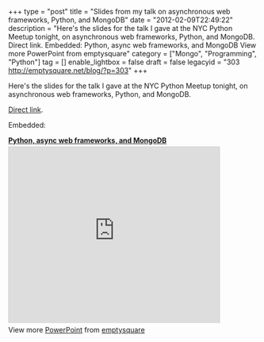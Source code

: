 +++
type = "post"
title = "Slides from my talk on asynchronous web frameworks, Python, and MongoDB"
date = "2012-02-09T22:49:22"
description = "Here's the slides for the talk I gave at the NYC Python Meetup tonight, on asynchronous web frameworks, Python, and MongoDB. Direct link. Embedded: Python, async web frameworks, and MongoDB View more PowerPoint from emptysquare"
category = ["Mongo", "Programming", "Python"]
tag = []
enable_lightbox = false
draft = false
legacyid = "303 http://emptysquare.net/blog/?p=303"
+++

<p>Here's the slides for the talk I gave at the NYC Python Meetup tonight,
on asynchronous web frameworks, Python, and MongoDB.</p>
<p><a href="http://www.slideshare.net/emptysquare/python-async-web-frameworks-and-mongodb">Direct
link</a>.</p>
<p>Embedded:</p>
<div style="width:425px" id="__ss_11507201"> <strong style="display:block;margin:12px 0 4px"><a href="http://www.slideshare.net/emptysquare/python-async-web-frameworks-and-mongodb" title="Python, async web frameworks, and MongoDB" target="_blank">Python, async web frameworks, and MongoDB</a></strong> <iframe src="http://www.slideshare.net/slideshow/embed_code/11507201" width="425" height="355" frameborder="0" marginwidth="0" marginheight="0" scrolling="no" style="border:1px solid #CCC;border-width:1px 1px 0" allowfullscreen></iframe> <div style="padding:5px 0 12px"> View more <a href="http://www.slideshare.net/thecroaker/death-by-powerpoint" target="_blank">PowerPoint</a> from <a href="http://www.slideshare.net/emptysquare" target="_blank">emptysquare</a> </div> </div>
